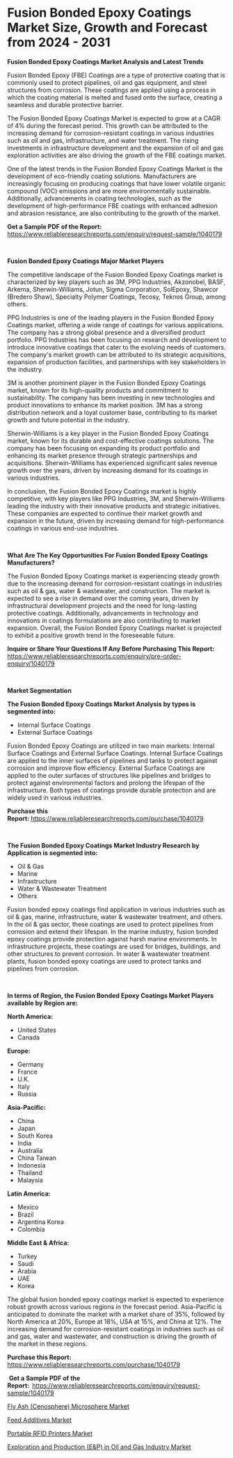 <p><h1>Fusion Bonded Epoxy Coatings Market Size, Growth and Forecast from 2024 - 2031</h1></p><p><strong>Fusion Bonded Epoxy Coatings Market Analysis and Latest Trends</strong></p>
<p><p>Fusion Bonded Epoxy (FBE) Coatings are a type of protective coating that is commonly used to protect pipelines, oil and gas equipment, and steel structures from corrosion. These coatings are applied using a process in which the coating material is melted and fused onto the surface, creating a seamless and durable protective barrier.</p><p>The Fusion Bonded Epoxy Coatings Market is expected to grow at a CAGR of 4% during the forecast period. This growth can be attributed to the increasing demand for corrosion-resistant coatings in various industries such as oil and gas, infrastructure, and water treatment. The rising investments in infrastructure development and the expansion of oil and gas exploration activities are also driving the growth of the FBE coatings market.</p><p>One of the latest trends in the Fusion Bonded Epoxy Coatings Market is the development of eco-friendly coating solutions. Manufacturers are increasingly focusing on producing coatings that have lower volatile organic compound (VOC) emissions and are more environmentally sustainable. Additionally, advancements in coating technologies, such as the development of high-performance FBE coatings with enhanced adhesion and abrasion resistance, are also contributing to the growth of the market.</p></p>
<p><strong>Get a Sample PDF of the Report:&nbsp;</strong> <a href="https://www.reliableresearchreports.com/enquiry/request-sample/1040179">https://www.reliableresearchreports.com/enquiry/request-sample/1040179</a></p>
<p>&nbsp;</p>
<p><strong>Fusion Bonded Epoxy Coatings Major Market Players</strong></p>
<p><p>The competitive landscape of the Fusion Bonded Epoxy Coatings market is characterized by key players such as 3M, PPG Industries, Akzonobel, BASF, Arkema, Sherwin-Williams, Jotun, Sigma Corporation, SolEpoxy, Shawcor (Bredero Shaw), Specialty Polymer Coatings, Tecosy, Teknos Group, among others.</p><p>PPG Industries is one of the leading players in the Fusion Bonded Epoxy Coatings market, offering a wide range of coatings for various applications. The company has a strong global presence and a diversified product portfolio. PPG Industries has been focusing on research and development to introduce innovative coatings that cater to the evolving needs of customers. The company's market growth can be attributed to its strategic acquisitions, expansion of production facilities, and partnerships with key stakeholders in the industry. </p><p>3M is another prominent player in the Fusion Bonded Epoxy Coatings market, known for its high-quality products and commitment to sustainability. The company has been investing in new technologies and product innovations to enhance its market position. 3M has a strong distribution network and a loyal customer base, contributing to its market growth and future potential in the industry.</p><p>Sherwin-Williams is a key player in the Fusion Bonded Epoxy Coatings market, known for its durable and cost-effective coatings solutions. The company has been focusing on expanding its product portfolio and enhancing its market presence through strategic partnerships and acquisitions. Sherwin-Williams has experienced significant sales revenue growth over the years, driven by increasing demand for its coatings in various industries.</p><p>In conclusion, the Fusion Bonded Epoxy Coatings market is highly competitive, with key players like PPG Industries, 3M, and Sherwin-Williams leading the industry with their innovative products and strategic initiatives. These companies are expected to continue their market growth and expansion in the future, driven by increasing demand for high-performance coatings in various end-use industries.</p></p>
<p>&nbsp;</p>
<p><strong>What Are The Key Opportunities For Fusion Bonded Epoxy Coatings Manufacturers?</strong></p>
<p><p>The Fusion Bonded Epoxy Coatings market is experiencing steady growth due to the increasing demand for corrosion-resistant coatings in industries such as oil & gas, water & wastewater, and construction. The market is expected to see a rise in demand over the coming years, driven by infrastructural development projects and the need for long-lasting protective coatings. Additionally, advancements in technology and innovations in coatings formulations are also contributing to market expansion. Overall, the Fusion Bonded Epoxy Coatings market is projected to exhibit a positive growth trend in the foreseeable future.</p></p>
<p><strong>Inquire or Share Your Questions If Any Before Purchasing This Report:</strong> <a href="https://www.reliableresearchreports.com/enquiry/pre-order-enquiry/1040179">https://www.reliableresearchreports.com/enquiry/pre-order-enquiry/1040179</a></p>
<p>&nbsp;</p>
<p><strong>Market Segmentation</strong></p>
<p><strong>The Fusion Bonded Epoxy Coatings Market Analysis by types is segmented into:</strong></p>
<p><ul><li>Internal Surface Coatings</li><li>External Surface Coatings</li></ul></p>
<p><p>Fusion Bonded Epoxy Coatings are utilized in two main markets: Internal Surface Coatings and External Surface Coatings. Internal Surface Coatings are applied to the inner surfaces of pipelines and tanks to protect against corrosion and improve flow efficiency. External Surface Coatings are applied to the outer surfaces of structures like pipelines and bridges to protect against environmental factors and prolong the lifespan of the infrastructure. Both types of coatings provide durable protection and are widely used in various industries.</p></p>
<p><strong>Purchase this Report:&nbsp;</strong><a href="https://www.reliableresearchreports.com/purchase/1040179">https://www.reliableresearchreports.com/purchase/1040179</a></p>
<p>&nbsp;</p>
<p><strong>The Fusion Bonded Epoxy Coatings Market Industry Research by Application is segmented into:</strong></p>
<p><ul><li>Oil & Gas</li><li>Marine</li><li>Infrastructure</li><li>Water & Wastewater Treatment</li><li>Others</li></ul></p>
<p><p>Fusion bonded epoxy coatings find application in various industries such as oil & gas, marine, infrastructure, water & wastewater treatment, and others. In the oil & gas sector, these coatings are used to protect pipelines from corrosion and extend their lifespan. In the marine industry, fusion bonded epoxy coatings provide protection against harsh marine environments. In infrastructure projects, these coatings are used for bridges, buildings, and other structures to prevent corrosion. In water & wastewater treatment plants, fusion bonded epoxy coatings are used to protect tanks and pipelines from corrosion.</p></p>
<p>&nbsp;</p>
<p><strong>In terms of Region, the Fusion Bonded Epoxy Coatings Market Players available by Region are:</strong></p>
<p>
    <p> <strong> North America: </strong>
        <ul>
            <li>United States</li>
            <li>Canada</li>
        </ul>
        </p> 
    <p> <strong> Europe: </strong>
        <ul>
            <li>Germany</li>
            <li>France</li>
            <li>U.K.</li>
            <li>Italy</li>
            <li>Russia</li>
        </ul>
        </p> 
    <p> <strong> Asia-Pacific: </strong>
        <ul>
            <li>China</li>
            <li>Japan</li>
            <li>South Korea</li>
            <li>India</li>
            <li>Australia</li>
            <li>China Taiwan</li>
            <li>Indonesia</li>
            <li>Thailand</li>
            <li>Malaysia</li>
        </ul>
        </p> 
    <p> <strong> Latin America: </strong>
        <ul>
            <li>Mexico</li>
            <li>Brazil</li>
            <li>Argentina Korea</li>
            <li>Colombia</li>
        </ul>
        </p> 
    <p> <strong> Middle East & Africa: </strong>
        <ul>
            <li>Turkey</li>
            <li>Saudi</li>
            <li>Arabia</li>
            <li>UAE</li>
            <li>Korea</li>
        </ul>
    </p>
    </p>
<p><p>The global fusion bonded epoxy coatings market is expected to experience robust growth across various regions in the forecast period. Asia-Pacific is anticipated to dominate the market with a market share of 35%, followed by North America at 20%, Europe at 18%, USA at 15%, and China at 12%. The increasing demand for corrosion-resistant coatings in industries such as oil and gas, water and wastewater, and construction is driving the growth of the market in these regions.</p></p>
<p><strong>Purchase this Report: </strong><a href="https://www.reliableresearchreports.com/purchase/1040179">https://www.reliableresearchreports.com/purchase/1040179</a></p>
<p>&nbsp;<strong>Get a Sample PDF of the Report:&nbsp;&nbsp;</strong><a href="https://www.reliableresearchreports.com/enquiry/request-sample/1040179">https://www.reliableresearchreports.com/enquiry/request-sample/1040179</a></p>
<p><strong></strong></p>
<p><p><a href="https://shimmer-gardenia-37a.notion.site/Fly-Ash-Cenosphere-Microsphere-Market-Provides-Detailed-Segmentation-of-this-Market-based-on-Type--546a00fd43c646cba8d9563260d8480b">Fly Ash (Cenosphere) Microsphere Market</a></p><p><a href="https://github.com/lataunyatinikmelvin59ilbd0dv/Market-Research-Report-List-1/blob/main/feed-additives-market.md">Feed Additives Market</a></p><p><a href="https://view.publitas.com/reportprime-1/portable-rfid-printers-market-share-market-new-trends-analysis-report-by-type-by-application-by-end-use-by-region-and-segment-forecasts-2023-2030/">Portable RFID Printers Market</a></p><p><a href="https://view.publitas.com/reportprime-1/exploration-and-production-e-p-in-oil-and-gas-industry-market-offer-valuable-insights-into-market-size-market-share-market-trends-and-projections-spanning-from-2024-to-2031/">Exploration and Production (E&P) in Oil and Gas Industry Market</a></p></p>